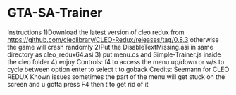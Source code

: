 # GTA-SA-Trainer
Instructions 
1)Download the latest version of cleo redux from https://github.com/cleolibrary/CLEO-Redux/releases/tag/0.8.3 otherwise the game will crash randomly
2)Put the DisableTextMissing.asi in same directory as cleo_redux64.asi
3) put menu.cs and Simple-Trainer.js inside the cleo folder
4) enjoy
Controls:
f4 to access the menu
up/down or w/s to cycle between option
enter to select
t to goback
Credits:
Seemann for CLEO REDUX
Known issues
sometimes the part of the menu  will get stuck on the screen and u gotta press F4 then t to get rid of it
